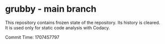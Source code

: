 # grubby - main branch

This repository contains frozen state of the repository.
Its history is cleared. It is used only for static code
analysis with Codacy.

Commit Time: 1707457797